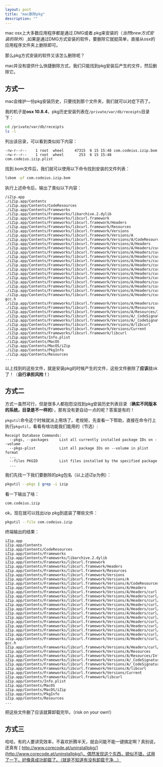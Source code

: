 ```yaml
---
layout: post
title: "mac删除pkg"
description: ""
---
```


mac osx上大多数应用程序都是通过.DMG或者.pkg来安装的（_当然brew方式安装的除外_）,如果是通过DMG方式安装的软件，要删除它就挺简单，直接从osx的应用程序文件夹上删除即可。

那么pkg方式安装的软件又该怎么删除呢？

mac并没有提供什么快捷删除方式，我们只能找到pkg安装后产生的文件，然后删除它。

## 方式一

mac会维护一份pkg安装历史，只要找到那个文件夹，我们就可以对症下药了。

我的机子是**osx 10.8.4**，pkg历史安装列表在`/private/var/db/receipts`目录下：

```bash
cd /private/var/db/receipts
ls -l
```

列出该目录，可以看到类似如下内容：

    -rw-r--r--    1 root  wheel     47315  6 15 15:48 com.codeius.izip.bom
    -rw-r--r--    1 root  wheel       253  6 15 15:48 com.codeius.izip.plist

找到.bom文件后，我们就可以使用以下命令找到安装的文件列表：

```bash
lsbom -pf com.codeius.izip.bom
```

执行上述命令后，输出了类似以下内容：

<!-- more -->

    /iZip.app
    ./iZip.app/Contents
    ./iZip.app/Contents/CodeResources
    ./iZip.app/Contents/Frameworks
    ./iZip.app/Contents/Frameworks/libarchive.2.dylib
    ./iZip.app/Contents/Frameworks/libcurl.framework
    ./iZip.app/Contents/Frameworks/libcurl.framework/Headers
    ./iZip.app/Contents/Frameworks/libcurl.framework/Resources
    ./iZip.app/Contents/Frameworks/libcurl.framework/Versions
    ./iZip.app/Contents/Frameworks/libcurl.framework/Versions/A
    ./iZip.app/Contents/Frameworks/libcurl.framework/Versions/A/CodeResources
    ./iZip.app/Contents/Frameworks/libcurl.framework/Versions/A/Headers
    ./iZip.app/Contents/Frameworks/libcurl.framework/Versions/A/Headers/curl
    ./iZip.app/Contents/Frameworks/libcurl.framework/Versions/A/Headers/curl/curl.h
    ./iZip.app/Contents/Frameworks/libcurl.framework/Versions/A/Headers/curl/curlbuild.h
    ./iZip.app/Contents/Frameworks/libcurl.framework/Versions/A/Headers/curl/curlbuild32.h
    ./iZip.app/Contents/Frameworks/libcurl.framework/Versions/A/Headers/curl/curlbuild64.h
    ./iZip.app/Contents/Frameworks/libcurl.framework/Versions/A/Headers/curl/curlrules.h
    ./iZip.app/Contents/Frameworks/libcurl.framework/Versions/A/Headers/curl/curlver.h
    ./iZip.app/Contents/Frameworks/libcurl.framework/Versions/A/Headers/curl/easy.h
    ./iZip.app/Contents/Frameworks/libcurl.framework/Versions/A/Headers/curl/mprintf.h
    ./iZip.app/Contents/Frameworks/libcurl.framework/Versions/A/Headers/curl/multi.h
    ./iZip.app/Contents/Frameworks/libcurl.framework/Versions/A/Headers/curl/stdcheaders.h
    ./iZip.app/Contents/Frameworks/libcurl.framework/Versions/A/Headers/curl/typecheck-gcc.h
    ./iZip.app/Contents/Frameworks/libcurl.framework/Versions/A/Headers/curl/types.h
    ./iZip.app/Contents/Frameworks/libcurl.framework/Versions/A/Resources
    ./iZip.app/Contents/Frameworks/libcurl.framework/Versions/A/Resources/Info.plist
    ./iZip.app/Contents/Frameworks/libcurl.framework/Versions/A/_CodeSignature
    ./iZip.app/Contents/Frameworks/libcurl.framework/Versions/A/_CodeSignature/CodeResources
    ./iZip.app/Contents/Frameworks/libcurl.framework/Versions/A/libcurl
    ./iZip.app/Contents/Frameworks/libcurl.framework/Versions/Current
    ./iZip.app/Contents/Frameworks/libcurl.framework/libcurl
    ./iZip.app/Contents/Info.plist
    ./iZip.app/Contents/MacOS
    ./iZip.app/Contents/MacOS/iZip
    ./iZip.app/Contents/PkgInfo
    ./iZip.app/Contents/Resources
    ...

以上找到的这些文件，就是安装pkg的时候产生的文件，这些文件删除了**应该**就ok了！（**自行承担风险！**） 

## 方式二

方式一虽然可行，但是很多人都抱怨没找到pkg安装历史列表目录（__确实不同版本的系统，目录是不一样的__），那有没有更自动一点的呢？答案是有的！

`pkgutil`命令这个时候就派上用场了。老规矩，先查看一下帮助，直接在命令行上执行`pkgutil`，看看有啥功能我们能用的（节选）:

    Receipt Database Commands:
      --pkgs, --packages     List all currently installed package IDs on --volume
      --pkgs-plist           List all package IDs on --volume in plist format
      ...
      --files PKGID          List files installed by the specified package
      ...

我们先找一下我们要删除的pkg包名（以上述iZip为例）：

```bash
pkgutil --pkgs | grep -i izip
```

看一下输出了啥：

    com.codeius.izip

ok，现在就可以找出izip pkg到底装了哪些文件：

```bash
pkgutil --file com.codeius.izip
```

终端输出的结果：

    iZip.app
    iZip.app/Contents
    iZip.app/Contents/CodeResources
    iZip.app/Contents/Frameworks
    iZip.app/Contents/Frameworks/libarchive.2.dylib
    iZip.app/Contents/Frameworks/libcurl.framework
    iZip.app/Contents/Frameworks/libcurl.framework/Headers
    iZip.app/Contents/Frameworks/libcurl.framework/Resources
    iZip.app/Contents/Frameworks/libcurl.framework/Versions
    iZip.app/Contents/Frameworks/libcurl.framework/Versions/A
    iZip.app/Contents/Frameworks/libcurl.framework/Versions/A/CodeResources
    iZip.app/Contents/Frameworks/libcurl.framework/Versions/A/Headers
    iZip.app/Contents/Frameworks/libcurl.framework/Versions/A/Headers/curl
    iZip.app/Contents/Frameworks/libcurl.framework/Versions/A/Headers/curl/curl.h
    iZip.app/Contents/Frameworks/libcurl.framework/Versions/A/Headers/curl/curlbuild.h
    iZip.app/Contents/Frameworks/libcurl.framework/Versions/A/Headers/curl/curlbuild32.h
    iZip.app/Contents/Frameworks/libcurl.framework/Versions/A/Headers/curl/curlbuild64.h
    iZip.app/Contents/Frameworks/libcurl.framework/Versions/A/Headers/curl/curlrules.h
    iZip.app/Contents/Frameworks/libcurl.framework/Versions/A/Headers/curl/curlver.h
    iZip.app/Contents/Frameworks/libcurl.framework/Versions/A/Headers/curl/easy.h
    iZip.app/Contents/Frameworks/libcurl.framework/Versions/A/Headers/curl/mprintf.h
    iZip.app/Contents/Frameworks/libcurl.framework/Versions/A/Headers/curl/multi.h
    iZip.app/Contents/Frameworks/libcurl.framework/Versions/A/Headers/curl/stdcheaders.h
    iZip.app/Contents/Frameworks/libcurl.framework/Versions/A/Headers/curl/typecheck-gcc.h
    iZip.app/Contents/Frameworks/libcurl.framework/Versions/A/Headers/curl/types.h
    iZip.app/Contents/Frameworks/libcurl.framework/Versions/A/Resources
    iZip.app/Contents/Frameworks/libcurl.framework/Versions/A/Resources/Info.plist
    iZip.app/Contents/Frameworks/libcurl.framework/Versions/A/_CodeSignature
    iZip.app/Contents/Frameworks/libcurl.framework/Versions/A/_CodeSignature/CodeResources
    iZip.app/Contents/Frameworks/libcurl.framework/Versions/A/libcurl
    iZip.app/Contents/Frameworks/libcurl.framework/Versions/Current
    iZip.app/Contents/Frameworks/libcurl.framework/libcurl
    iZip.app/Contents/Info.plist
    iZip.app/Contents/MacOS
    iZip.app/Contents/MacOS/iZip
    iZip.app/Contents/PkgInfo
    iZip.app/Contents/Resources
    ...

把这些文件删了应该就算卸载完毕。（risk on your own!）

## 方式三

哈哈，有的人要讲究效率，不喜欢折腾半天，就会问能不能一键搞定啊？真别说，还真有
[ http://www.corecode.at/uninstallpkg/](http://www.corecode.at/uninstallpkg/)，偶然发现这个东西，貌似不错，试用了一下，好像真成功卸载了。（就是不知道有没有卸载干净...）

